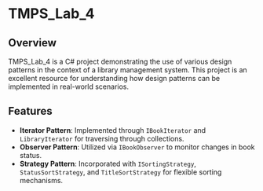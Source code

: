 # TMPS_Lab_4

## Overview
TMPS_Lab_4 is a C# project demonstrating the use of various design patterns in the context of a library management system. This project is an excellent resource for understanding how design patterns can be implemented in real-world scenarios.

## Features
- **Iterator Pattern**: Implemented through `IBookIterator` and `LibraryIterator` for traversing through collections.
- **Observer Pattern**: Utilized via `IBookObserver` to monitor changes in book status.
- **Strategy Pattern**: Incorporated with `ISortingStrategy`, `StatusSortStrategy`, and `TitleSortStrategy` for flexible sorting mechanisms.
